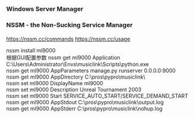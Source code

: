 ### Windows Server Manager
### NSSM - the Non-Sucking Service Manager
####
https://nssm.cc/commands
https://nssm.cc/usage

nssm install ml9000  
根据GUI配置参数
nssm get ml9000 Application C:\Users\Administrator\Envs\musiclink\Scripts\python.exe  
nssm get ml9000 AppParameters manage.py runserver 0.0.0.0:9000  
nssm get ml9000 AppDirectory C:\pros\pypro\musiclink\  
nssm set ml9000 DisplayName ml9000  
nssm set ml9000 Description Unreal Tournament 2003  
nssm set ml9000 Start SERVICE_AUTO_START/SERVICE_DEMAND_START  
nssm get ml9000 AppStdout C:\pros\pypro\musiclink\output.log  
nssm get ml9000 AppStderr C:\pros\pypro\musiclink\nohup.log  
